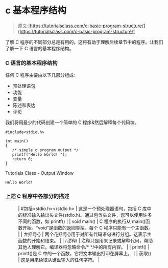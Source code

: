 # c 基本程序结构

> 原文:[https://tutorialsclass.com/c-basic-program-structure/](https://tutorialsclass.com/c-basic-program-structure/)

了解 C 程序的不同部分总是有用的。这将有助于理解后续章节中的程序。让我们了解一下 C 语言的基本程序结构。

### C 语言的基本程序结构

任何 C 程序主要由以下几部分组成:

*   预处理语句
*   功能
*   变量
*   陈述和表达
*   评论

我们将用最少的代码创建一个简单的 C 程序&然后解释每个代码块。

```
#include<stdio.h> 

int main()
{
   /* simple c program output */
   printf("Hello World! ");
   return 0;
} 
```

Tutorials Class - Output Window

```
Hello World!
```

### 上述 C 程序中各部分的描述

<figure class="wp-block-table">

| #包括<stdio.h></stdio.h> | 这是一个预处理器语句，包括 C 库中的标准输入输出头文件(stdio.h)。通过包含头文件，您可以使用许多不同的函数，如 printf() |
| void main() | C 程序的执行从 main()函数开始。“void”是函数的返回类型。每个 C 程序只能有一个主函数。 |
| 大括号{} | 两个花括号{}用于对所有代码语句进行分组。这表示主函数的开始和结束。 |
| /*注释*/ | 注释只是用来记录或解释代码，帮助其他人理解它。编译器将忽略命令/* */中的所有内容。 |
| printf() | printf()是 C 中的一个函数，它将文本输出打印在屏幕上。 |
| 获取() | 这是用来读取从键盘输入的任何字符。 |

</figure>